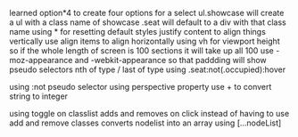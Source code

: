 learned option*4 to create four options for a select
ul.showcase will create a ul with a class name of showcase
.seat will default to a div with that class name
using * for resetting default styles
justify content to align things vertically
use align items to align horizontally
using vh for viewport height so if the whole length of screen is 100 sections it will take up all 100
use -moz-appearance and -webkit-appearance so that paddding will show
pseudo selectors nth of type / last of type
using .seat:not(.occupied):hover 

using :not pseudo selector
using perspective property
use + to convert string to integer

using toggle on classlist adds and removes on click instead of having to use add and remove classes
converts nodelist into an array using [...nodeList]